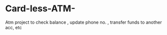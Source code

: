 # Card-less-ATM-
Atm project to check balance , update phone no. , transfer funds to another acc, etc
